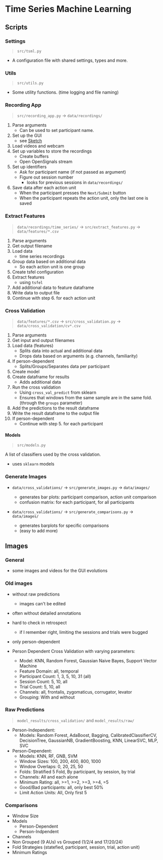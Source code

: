 # Time Series Machine Learning

## Scripts

### Settings

> `src/tsml.py`

-   A configuration file with shared settings, types and more.

### Utils

> `src/utils.py`

-   Some utility functions. (time logging and file naming)

### Recording App

> `src/recording_app.py` -> `data/recordings/`

1. Parse arguments
    - Can be used to set participant name.
2. Set up the GUI
    - see [Sketch](./resources/recording_app_sketch.png)
3. Load videos and webcam
4. Set up variables to store the recordings
    - Create buffers
    - Open OpenSignals stream
5. Set up identifiers
    - Ask for participant name (if not passed as argument)
    - Figure out session number
        - looks for previous sessions in `data/recordings/`
6. Save data after each action unit
    - When the participant presses the `Next/Submit` button
    * When the participant repeats the action unit, only the last one is saved

### Extract Features

> `data/recordings/time_series/` -> `src/extract_features.py` -> `data/features/*.csv`

1. Parse arguments
2. Get output filename
3. Load data
    - time series recordings
4. Group data based on additional data
    - So each action unit is one group
5. Create tsfel configuration
6. Extract features
    - using `tsfel`
7. Add additional data to feature dataframe
8. Write data to output file
9. Continue with step 6. for each action unit

### Cross Validation

> `data/features/*.csv` -> `src/cross_validation.py` -> `data/cross_validation/cv*.csv`

1. Parse arguments
2. Get input and output filenames
3. Load data (features)
    - Splits data into actual and additional data
    - Drops data based on arguments (e.g. channels, familiarity)
4. If person-dependent
    - Splits/Groups/Separates data per participant
5. Create model
6. Create dataframe for results
    - Adds additional data
7. Run the cross validation
    - Using `cross_val_predict` from sklearn
    - Ensures that windows from the same sample are in the same fold. (through the `groups` parameter)
8. Add the predictions to the result dataframe
9. Write the result dataframe to the output file
10. If person-dependent
    - Continue with step 5. for each participant

#### Models

> `src/models.py`

A list of classifiers used by the cross validation.

-   uses `sklearn` models

### Generate Images

* `data/cross_validations/` -> `src/generate_images.py` -> `data/images/`
    * generates bar plots: participant comparison, action unit comparison
    * confusion matrix: for each participant, for all participants

* `data/cross_validations/` -> `src/generate_comparisons.py` -> `data/images/`
    * generates barplots for specific comparisons
    * (easy to add more)

## Images

### General
* some images and videos for the GUI evolutions

### Old images

* without raw predictions 
    * images can't be edited 
* often without detailed annotations
* hard to check in retrospect
    * if I remember right, limiting the sessions and trials were bugged 
* only person-dependent

* Person Dependent Cross Validation with varying parameters:
    * Model: KNN, Random Forest, Gaussian Naive Bayes, Support Vector Machine
    * Feature Domain: all, temporal
    * Participant Count: 1, 3, 5, 10, 31 (all)
    * Session Count: 5, 10, all
    * Trial Count: 5, 10, all
    * Channels: all, frontalis, zygomaticus, corrugator, levator
    * Grouping: With and without 

### Raw Predictions
> `model_results/cross_validation/` and `model_results/raw/`

* Person-Independent:
    * Models: Random Forest, AdaBoost, Bagging, CalibratedClassifierCV, DecisionTree, GaussianNB, GradientBoosting, KNN, LinearSVC, MLP, SVC
* Person-Dependent:
    * Models: KNN, RF, GNB, SVM
    * Window Sizes: 100, 200, 400, 800, 1000
    * Window Overlaps: 0, 20, 25, 50
    * Folds: Stratified 5 Fold, By participant, by session, by trial
    * Channels: All and each alone
    * Minimum Rating: all, >=1, >=2, >=3, >=4, =5
    * Good/Bad participants: all, only best 50%
    * Limit Action Units: All, Only first 5

### Comparisons
* Window Size
* Models
    * Person-Dependent
    * Person-Indpendent
* Channels
* Non Grouped (9 AUs) vs Grouped (1/2/4 and 17/20/24)
* Fold Strategies (statefied, participant, session, trial, action unit)
* Minimum Ratings
    

